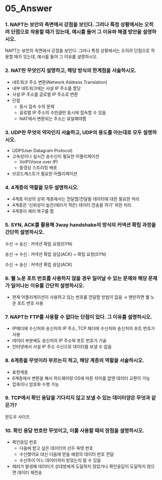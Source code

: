 # 05_Answer

### 1. NAPT는 보안의 측면에서 강점을 보인다. 그러나 특정 상황에서는 오히려 단점으로 작용할 때가 있는데, 예시를 들어 그 이유와 해결 방안을 설명하시오.

NAPT는 보안의 측면에서 강점을 보인다. 그러나 특정 상황에서는 오히려 단점으로 작용할 때가 있는데, 예시를 들어 그 이유를 설명하시오.

### 2. NAT란 무엇인지 설명하고, 해당 방식의 한계점을 서술하시오.

- 네트워크 주소 변환(Network Address Translation)
- 내부 네트워크에는 사설 IP 주소를 할당
- 사설 IP 주소를 글로벌 IP 주소로 변환
- 단점
    - 동시 접속 수의 문제
    - 글로벌 IP 주소의 수만큼만 동시에 접속할 수 있음
    - NAT에서 변환되는 주소는 유일해야함
    

### 3. UDP란 무엇의 약자인지 서술하고, UDP의 용도를 아는대로 모두 설명하시오.

- UDP(User Datagram Protocol)
- 고속성이나 실시간 송수신이 필요한 어플리케이션
    - VoIP(Voice over IP)
    - 동영상 스트리밍 배포
- 브로드캐스트가 필요한 어플리케이션

### 4. 4계층의 역할을 모두 설명하시오.

- 4계층 이상의 상위 계층에서는 전달할/전달될 데이터에 대한 필요한 처리
- 4계층은 ‘신뢰성이 높은(에러가 적은) 데이터 전송을 하기’ 위한 처리
- 4계층이 에러 복구를 함

### 5. SYN, ACK를 활용해 3way handshake의 방식의 커넥션 확립 과정을 간단히 설명하시오.

수신 → 송신 : 커넥션 확립 요청(SYN)

송신 → 수신 : 커넥션 확립 응답(ACK) + 확립 요청(SYN)

수신 → 송신 : 커넥션 확립 응답(ACK)

### 6. 웰 노운 포트 번호를 사용하지 않을 경우 일어날 수 있는 문제와 해당 문제가 일어나는 이유를 간단히 설명하시오.

- 현재 어플리케이션이 사용하고 있는 번호를 전달할 방법이 없음 → 왠만하면 웰 노운 포트 번호 사용

### 7. NAPT는 FTP를 사용할 수 없다는 단점이 있다. 그 이유를 설명하시오.

- IP헤더에 수신처와 송신처의 IP 주소, TCP 헤더에 수신처와 송신처의 포트 번호가 사용
- 데이터 부분에도 송신처의 IP 주소와 포트 번호가 기술
- 인터넷에서 사설 IP 주소 수신으로 데이터를 보낼 수 없음

### 8. 6계층을 무엇이라 부르는지 적고, 해당 계층의 역할을 서술하시오.

- 표현계층
- 6계층에서 변환을 해서 하드웨어랑 OS에 따른 차이를 없앤 데이터 교환이 가능
- 압축이나 암호화 수행 가능

### 9. TCP에서 확인 응답을 기다리지 않고 보낼 수 있는 데이터양은 무엇과 같은가?

윈도우 사이즈

### 10. 확인 응답 번호란 무엇이고, 이를 사용할 때의 장점을 설명하시오.

- 확인응답 번호
    - 다음에 받고 싶은 데이터의 선두 옥텟 번호
    - 수신했어요 대신 다음에 받을 예정의 데이터 번호 전달
    - 수신측이 어느 데이터까지 받았는지 알 수 있음
- 에러가 발생해 데이터가 상대방에게 도달하지 않았거나 확인응답이 도달하지 않으면 데이터 재전송